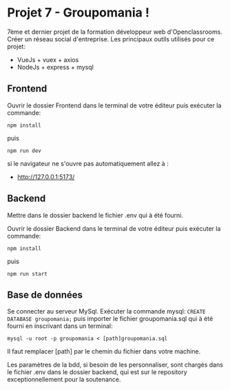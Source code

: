 ﻿# Projet 7 - Groupomania !

7ème et dernier projet de la formation développeur web d'Openclassrooms. Créer un réseau social d'entreprise. Les principaux outils utilisés pour ce projet:

-   VueJs + vuex + axios 
-   NodeJs + express + mysql


## Frontend

Ouvrir le dossier Frontend dans le terminal de votre éditeur puis exécuter la commande:

```
npm install

```

puis

```
npm run dev

```

si le navigateur ne s'ouvre pas automatiquement allez à :

-   http://127.0.0.1:5173/

## Backend

Mettre dans le dossier backend le fichier .env qui à été fourni.

Ouvrir le dossier Backend dans le terminal de votre éditeur puis exécuter la commande:

```
npm install

```

puis

```
npm run start

```

## Base de données

Se connecter au serveur MySql. Exécuter la commande mysql:  `CREATE DATABASE groupomania;`   puis importer le fichier groupomania.sql qui à été fourni en inscrivant dans un terminal:

```
mysql -u root -p groupomania < [path]groupomania.sql

```

Il faut remplacer  [path]  par le chemin du fichier dans votre machine. 

Les paramètres de la bdd, si besoin de les personnaliser, sont chargés dans le fichier .env dans le dossier backend,  qui est sur le repository exceptionnellement pour la soutenance.